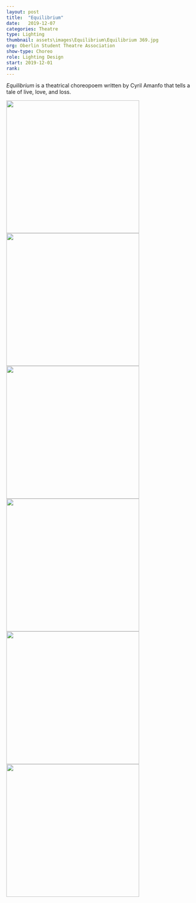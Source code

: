 ```yaml
---
layout: post
title:  "Equilibrium"
date:   2019-12-07
categories: Theatre
type: Lighting
thumbnail: assets\images\Equilibrium\Equilibrium 369.jpg
org: Oberlin Student Theatre Association
show-type: Choreo
role: Lighting Design
start: 2019-12-01
rank: 
---
```


*Equilibrium* is a theatrical choreopoem written by Cyril Amanfo that tells a tale of live, love, and loss.

<img src='\assets\images\Equilibrium\Equilibrium 369.jpg' width='350'>
<img src='\assets\images\Equilibrium\Equilibrium 180.jpg' width='350'>
<img src='\assets\images\Equilibrium\Equilibrium 200.jpg' width='350'>

<img src='\assets\images\Equilibrium\Equilibrium 326.jpg' width='350'>
<img src='\assets\images\Equilibrium\Equilibrium 364.jpg' width='350'>
<img src='\assets\images\Equilibrium\Equilibrium 293.jpg' width='350'>